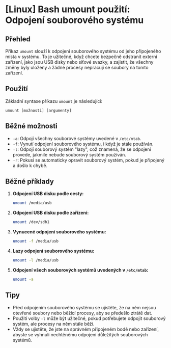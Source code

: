 # [Linux] Bash umount použití: Odpojení souborového systému

## Přehled
Příkaz `umount` slouží k odpojení souborového systému od jeho připojeného místa v systému. To je užitečné, když chcete bezpečně odstranit externí zařízení, jako jsou USB disky nebo síťové svazky, a zajistit, že všechny změny byly uloženy a žádné procesy nepracují se soubory na tomto zařízení.

## Použití
Základní syntaxe příkazu `umount` je následující:

```
umount [možnosti] [argumenty]
```

## Běžné možnosti
- `-a`: Odpojí všechny souborové systémy uvedené v `/etc/mtab`.
- `-f`: Vynutí odpojení souborového systému, i když je stále používán.
- `-l`: Odpojí souborový systém "lazy", což znamená, že se odpojení provede, jakmile nebude souborový systém používán.
- `-r`: Pokusí se automaticky opravit souborový systém, pokud je připojený a došlo k chybě.

## Běžné příklady
1. **Odpojení USB disku podle cesty:**
   ```bash
   umount /media/usb
   ```

2. **Odpojení USB disku podle zařízení:**
   ```bash
   umount /dev/sdb1
   ```

3. **Vynucené odpojení souborového systému:**
   ```bash
   umount -f /media/usb
   ```

4. **Lazy odpojení souborového systému:**
   ```bash
   umount -l /media/usb
   ```

5. **Odpojení všech souborových systémů uvedených v `/etc/mtab`:**
   ```bash
   umount -a
   ```

## Tipy
- Před odpojením souborového systému se ujistěte, že na něm nejsou otevřené soubory nebo běžící procesy, aby se předešlo ztrátě dat.
- Použití volby `-l` může být užitečné, pokud potřebujete odpojit souborový systém, ale procesy na něm stále běží.
- Vždy se ujistěte, že jste na správném připojeném bodě nebo zařízení, abyste se vyhnuli nechtěnému odpojení důležitých souborových systémů.